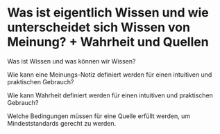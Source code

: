 # Was ist eigentlich Wissen und wie unterscheidet sich Wissen von Meinung? + Wahrheit und Quellen

Was ist Wissen und was können wir Wissen?

Wie kann eine Meinungs-Notiz definiert werden für einen intuitiven und praktischen Gebrauch?

Wie kann Wahrheit definiert werden für einen intuitiven und praktischen Gebrauch?

Welche Bedingungen müssen für eine Quelle erfüllt werden, um Mindeststandards gerecht zu werden.